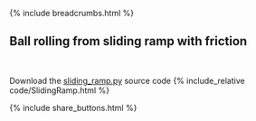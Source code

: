 {% include breadcrumbs.html %}

## Ball rolling from sliding ramp with friction
<div class="header_line"><br/></div>

Download the [sliding_ramp.py](code/sliding_ramp.py) source code
{% include_relative code/SlidingRamp.html %}

<p style="clear: both;"></p>

{% include share_buttons.html %}